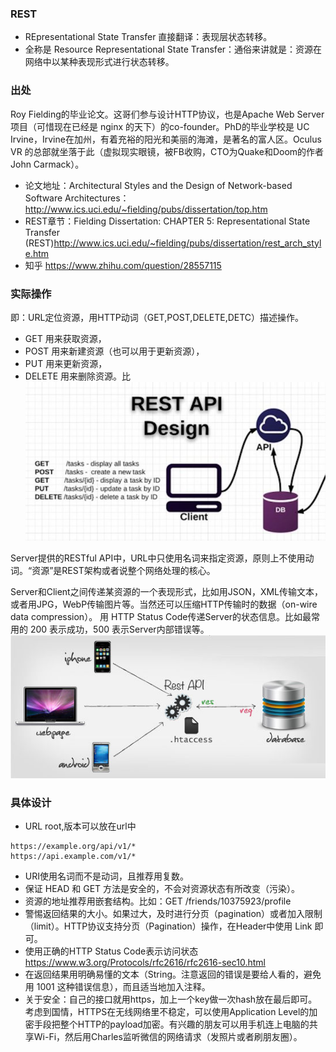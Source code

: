 ### REST
* REpresentational State Transfer 直接翻译：表现层状态转移。
* 全称是 Resource Representational State Transfer：通俗来讲就是：资源在网络中以某种表现形式进行状态转移。

### 出处
Roy Fielding的毕业论文。这哥们参与设计HTTP协议，也是Apache Web Server项目（可惜现在已经是 nginx 的天下）的co-founder。PhD的毕业学校是 UC Irvine，Irvine在加州，有着充裕的阳光和美丽的海滩，是著名的富人区。Oculus VR 的总部就坐落于此（虚拟现实眼镜，被FB收购，CTO为Quake和Doom的作者 John Carmack）。

* 论文地址：Architectural Styles and the Design of Network-based Software Architectures：http://www.ics.uci.edu/~fielding/pubs/dissertation/top.htm
* REST章节：Fielding Dissertation: CHAPTER 5: Representational State Transfer (REST)http://www.ics.uci.edu/~fielding/pubs/dissertation/rest_arch_style.htm
* 知乎 https://www.zhihu.com/question/28557115

### 实际操作
即：URL定位资源，用HTTP动词（GET,POST,DELETE,DETC）描述操作。
* GET    用来获取资源，
* POST  用来新建资源（也可以用于更新资源），
* PUT    用来更新资源，
* DELETE  用来删除资源。比
![](./img/rest.jpg)

Server提供的RESTful API中，URL中只使用名词来指定资源，原则上不使用动词。“资源”是REST架构或者说整个网络处理的核心。

Server和Client之间传递某资源的一个表现形式，比如用JSON，XML传输文本，或者用JPG，WebP传输图片等。当然还可以压缩HTTP传输时的数据（on-wire data compression）。
用 HTTP Status Code传递Server的状态信息。比如最常用的 200 表示成功，500 表示Server内部错误等。
![](./img/restapi.jpg)


### 具体设计
* URL root,版本可以放在url中
```
https://example.org/api/v1/*
https://api.example.com/v1/*
```

* URI使用名词而不是动词，且推荐用复数。
* 保证  HEAD 和 GET 方法是安全的，不会对资源状态有所改变（污染）。
* 资源的地址推荐用嵌套结构。比如：GET /friends/10375923/profile
* 警惕返回结果的大小。如果过大，及时进行分页（pagination）或者加入限制（limit）。HTTP协议支持分页（Pagination）操作，在Header中使用 Link 即可。
* 使用正确的HTTP Status Code表示访问状态 https://www.w3.org/Protocols/rfc2616/rfc2616-sec10.html
* 在返回结果用明确易懂的文本（String。注意返回的错误是要给人看的，避免用 1001 这种错误信息），而且适当地加入注释。
* 关于安全：自己的接口就用https，加上一个key做一次hash放在最后即可。考虑到国情，HTTPS在无线网络里不稳定，可以使用Application Level的加密手段把整个HTTP的payload加密。有兴趣的朋友可以用手机连上电脑的共享Wi-Fi，然后用Charles监听微信的网络请求（发照片或者刷朋友圈）。

